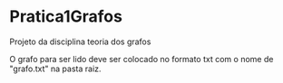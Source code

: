 # Pratica1Grafos
Projeto da disciplina teoria dos grafos

O grafo para ser lido deve ser colocado no formato txt com o nome de "grafo.txt" na pasta raiz.
